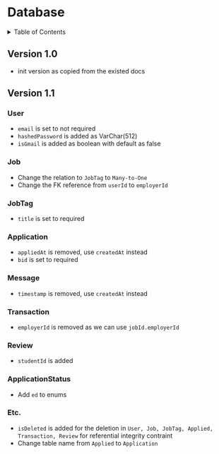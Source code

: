 # Database
<details>
  <summary>Table of Contents</summary>
  <ul>
    <li>
      <a href="#version-10">v1.0</a>
      <ul>
        <li><a href="#version-11">v1.1</a></li>
      </ul>
    </li>
  </ul>
</details>

## Version 1.0
- init version as copied from the existed docs

## Version 1.1
### User
- `email` is set to not required
- `hashedPassword` is added as VarChar(512)
- `isGmail` is added as boolean with default as false
### Job
- Change the relation to `JobTag` to `Many-to-One` 
- Change the FK reference from `userId` to `employerId`
### JobTag
- `title` is set to required
### Application
- `appliedAt` is removed, use `createdAt` instead
- `bid` is set to required
### Message
- `timestamp` is removed, use `createdAt` instead
### Transaction
- `employerId` is removed as we can use `jobId.employerId`
### Review
- `studentId` is added
### ApplicationStatus
- Add `ed` to enums
### Etc.
- `isDeleted` is added for the deletion in `User, Job, JobTag, Applied, Transaction, Review` for referential integrity contraint
- Change table name from `Applied` to `Application`

